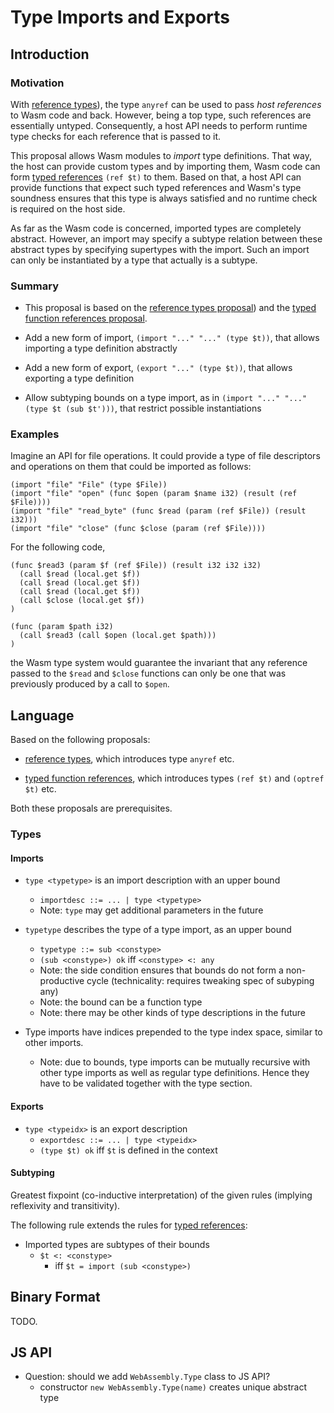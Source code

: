 # Type Imports and Exports

## Introduction

### Motivation

With [reference types](https://github.com/WebAssembly/reference-types)), the type `anyref` can be used to pass *host references* to Wasm code and back.
However, being a top type, such references are essentially untyped.
Consequently, a host API needs to perform runtime type checks for each reference that is passed to it.

This proposal allows Wasm modules to *import* type definitions.
That way, the host can provide custom types and by importing them, Wasm code can form [typed references](https://github.com/WebAssembly/function-references) `(ref $t)` to them.
Based on that, a host API can provide functions that expect such typed references and Wasm's type soundness ensures that this type is always satisfied and no runtime check is required on the host side.

As far as the Wasm code is concerned, imported types are completely abstract.
However, an import may specify a subtype relation between these abstract types by specifying supertypes with the import.
Such an import can only be instantiated by a type that actually is a subtype.


### Summary

* This proposal is based on the [reference types proposal](https://github.com/WebAssembly/reference-types)) and the [typed function references proposal](https://github.com/WebAssembly/function-references).

* Add a new form of import, `(import "..." "..." (type $t))`, that allows importing a type definition abstractly

* Add a new form of export, `(export "..." (type $t))`, that allows exporting a type definition

* Allow subtyping bounds on a type import, as in `(import "..." "..." (type $t (sub $t')))`, that restrict possible instantiations


### Examples

Imagine an API for file operations. It could provide a type of file descriptors and operations on them that could be imported as follows:
```wasm
(import "file" "File" (type $File))
(import "file" "open" (func $open (param $name i32) (result (ref $File))))
(import "file" "read_byte" (func $read (param (ref $File)) (result i32)))
(import "file" "close" (func $close (param (ref $File))))
```
For the following code,
```wasm
(func $read3 (param $f (ref $File)) (result i32 i32 i32)
  (call $read (local.get $f))
  (call $read (local.get $f))
  (call $read (local.get $f))
  (call $close (local.get $f))
)

(func (param $path i32)
  (call $read3 (call $open (local.get $path)))
)
```
the Wasm type system would guarantee the invariant that any reference passed to the `$read` and `$close` functions can only be one that was previously produced by a call to `$open`.


## Language

Based on the following proposals:

* [reference types](https://github.com/WebAssembly/reference-types), which introduces type `anyref` etc.

* [typed function references](https://github.com/WebAssembly/function-references), which introduces types `(ref $t)` and `(optref $t)` etc.

Both these proposals are prerequisites.


### Types

#### Imports

* `type <typetype>` is an import description with an upper bound
  - `importdesc ::= ... | type <typetype>`
  - Note: `type` may get additional parameters in the future

* `typetype` describes the type of a type import, as an upper bound
  - `typetype ::= sub <constype>`
  - `(sub <constype>) ok` iff `<constype> <: any`
  - Note: the side condition ensures that bounds do not form a non-productive cycle (technicality: requires tweaking spec of subyping any)
  - Note: the bound can be a function type
  - Note: there may be other kinds of type descriptions in the future

* Type imports have indices prepended to the type index space, similar to other imports.
  - Note: due to bounds, type imports can be mutually recursive with other type imports as well as regular type definitions. Hence they have to be validated together with the type section.


#### Exports

* `type <typeidx>` is an export description
  - `exportdesc ::= ... | type <typeidx>`
  - `(type $t) ok` iff `$t` is defined in the context


#### Subtyping

Greatest fixpoint (co-inductive interpretation) of the given rules (implying reflexivity and transitivity).

The following rule extends the rules for [typed references](https://github.com/WebAssembly/function-references/proposals/function-references/Overview.md#subtyping):

* Imported types are subtypes of their bounds
  - `$t <: <constype>`
    - iff `$t = import (sub <constype>)`


## Binary Format

TODO.


## JS API

* Question: should we add `WebAssembly.Type` class to JS API?
  - constructor `new WebAssembly.Type(name)` creates unique abstract type
